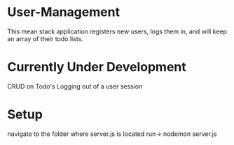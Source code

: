 # User-Management
This mean stack application registers new users, logs them in, and will keep an array of their todo lists.

# Currently Under Development
CRUD on Todo's
Logging out of a user session

# Setup
navigate to the folder where server.js is located
run-> nodemon server.js
